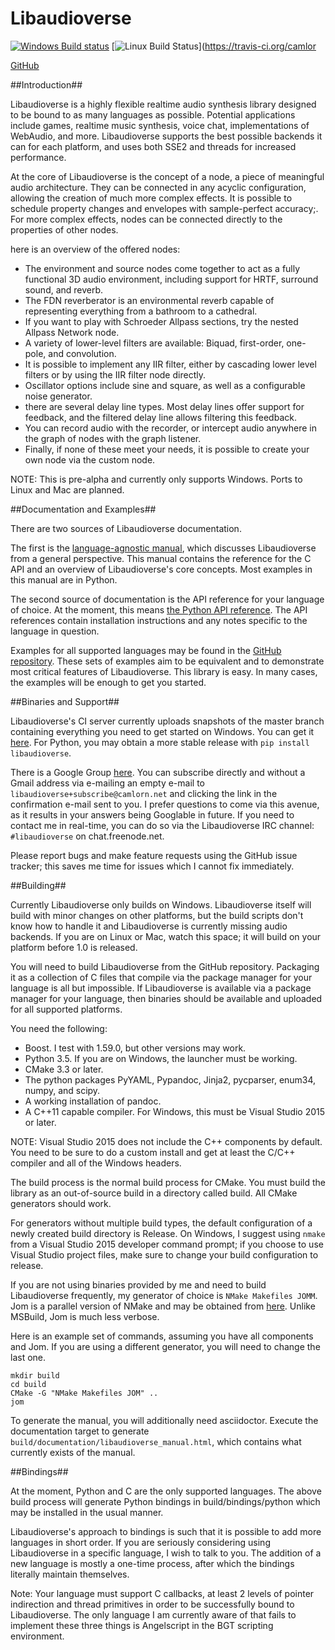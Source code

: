 Libaudioverse
==============

[![Windows Build status](https://ci.appveyor.com/api/projects/status/wmoa6isbe8fdmg2c?svg=true)](https://ci.appveyor.com/project/camlorn/libaudioverse)
[![Linux Build Status](https://travis-ci.org/camlorn/libaudioverse.svg?branch=master)](https://travis-ci.org/camlor

[GitHub](http://github.com/camlorn/libaudioverse)

##Introduction##

Libaudioverse is a highly flexible realtime audio synthesis library designed to be bound to as many languages as possible.
Potential applications include games, realtime music synthesis, voice chat, implementations of WebAudio, and more.
Libaudioverse supports the best possible backends it can for each platform, and uses both SSE2 and threads for increased performance.

At the core of Libaudioverse is the concept of a node,  a piece of meaningful audio architecture.
They can be connected in any acyclic configuration, allowing the creation of much more complex effects.
It is possible to schedule property changes and envelopes with sample-perfect accuracy;.
For more complex effects, nodes can be connected directly to the properties of other nodes.

here is an overview of the offered nodes:

- The environment and source nodes come together to act as a fully functional 3D audio environment, including support for HRTF, surround sound, and reverb.
- The FDN reverberator is an environmental reverb capable of representing everything from a bathroom to a cathedral.
- If you want to play with Schroeder Allpass sections, try the nested Allpass Network node.
- A variety of lower-level filters are available: Biquad, first-order, one-pole, and convolution.
- It is possible to implement any IIR filter, either by cascading lower level filters or by using the IIR filter node directly.
- Oscillator options include sine and square, as well as a configurable noise generator.
- there are several delay line types.  Most delay lines offer support for feedback, and the filtered delay line allows filtering this feedback.
- You can record audio with the recorder, or intercept audio anywhere in the graph of nodes with the graph listener.
- Finally, if none of these meet your needs, it is possible to create your own node via the custom node.

NOTE: This is pre-alpha and currently only supports Windows.  Ports to Linux and Mac are planned.

##Documentation and Examples##

There are two sources of Libaudioverse documentation.

The first is the [language-agnostic manual](http://camlorn.github.io/libaudioverse/docs/libaudioverse_manual.html), which discusses Libaudioverse from a general perspective.
This manual contains the reference for the C API and an overview of Libaudioverse's core concepts.
Most examples in this manual are in Python.

The second source of documentation is the API reference for your language of choice.
At the moment, this means [the Python API reference](http://camlorn.github.io/libaudioverse/docs/python/index.html).
The API references contain installation instructions and any notes specific to the language in question.

Examples for all supported languages may be found in the [GitHub repository](http://github.com/camlorn/libaudioverse).
These sets of examples aim to be equivalent and to demonstrate most critical features of Libaudioverse.
This library is easy.
In many cases, the examples will be enough to get you started.

##Binaries and Support##

Libaudioverse's CI server currently uploads snapshots of the master branch containing everything you need to get started on Windows.  You can get it [here](http://camlorn.net/releases/libaudioverse/libaudioverse_master.zip).
For Python, you may obtain a more stable release with `pip install libaudioverse`.

There is a Google Group [here](https://groups.google.com/a/camlorn.net/forum/#!forum/libaudioverse).
You can subscribe directly and without a Gmail address via e-mailing an empty e-mail to `libaudioverse+subscribe@camlorn.net` and clicking the link in the confirmation e-mail sent to you.
I prefer questions to come via this avenue, as it results in your answers being Googlable in future.
If you need to contact me in real-time, you can do so via the Libaudioverse IRC channel: `#libaudioverse` on chat.freenode.net.

Please report bugs and make feature requests using the GitHub issue tracker; this saves me time for issues which I cannot fix immediately.

##Building##

Currently Libaudioverse only builds on Windows.  Libaudioverse itself will build with minor changes on other platforms, but the build scripts don't know how to handle it and Libaudioverse is currently missing audio backends.  If you are on Linux or Mac, watch this space; it will build on your platform before 1.0 is released.

You will need to build Libaudioverse from the GitHub repository.  Packaging it as a collection of C files that compile via the package manager for your language is all but impossible.
If Libaudioverse is available via a package manager for your language, then binaries should be available and uploaded for all supported platforms.


You need the following:

- Boost.  I test with 1.59.0, but other versions may work.
- Python 3.5. If you are on Windows, the launcher must be working.
- CMake 3.3 or later.
- The python packages PyYAML, Pypandoc, Jinja2, pycparser, enum34, numpy, and scipy.
- A working installation of pandoc.
- A C++11 capable compiler.  For Windows, this must be Visual Studio 2015 or later.

NOTE: Visual Studio 2015 does not include the C++ components by default.
You need to be sure to do a custom install and get at least the C/C++ compiler and all of the Windows headers.

The build process is the normal build process for CMake.
You must build the library as an out-of-source build in a directory called build.
All CMake generators should work.

For generators without multiple build types, the default configuration of a newly created build directory is Release.
On Windows, I suggest using `nmake` from a Visual Studio 2015 developer command prompt; if you choose to use Visual Studio project files, make sure to change your build configuration to release.

If you are not using binaries provided by me and need to build Libaudioverse frequently, my generator of choice is `NMake Makefiles JOMM`.
Jom is a parallel version of NMake and may be obtained from [here](https://wiki.qt.io/Jom).
Unlike MSBuild, Jom is much less verbose.

Here is an example set of commands, assuming you have all components and Jom.
If you are using a different generator, you will need to change the last one.

~~~
mkdir build
cd build
CMake -G "NMake Makefiles JOM" ..
jom
~~~

To generate the manual, you will additionally need  asciidoctor.
Execute the documentation target to generate `build/documentation/libaudioverse_manual.html`, which contains what currently exists of the manual.

##Bindings##

At the moment, Python and C are the only supported languages.  The above build process will generate Python bindings in build/bindings/python which may be installed in the usual manner.

Libaudioverse's approach to bindings is such that it is possible to add more languages in short order.  If you are seriously considering using Libaudioverse in a specific language, I wish to talk to you.  The addition of a new language is mostly a one-time process, after which the bindings literally maintain themselves.

Note: Your language must support C callbacks, at least 2 levels of pointer indirection and thread primitives in order to be successfully bound to Libaudioverse. The only language I am currently aware of that fails to implement these three things is Angelscript in the BGT scripting environment.
